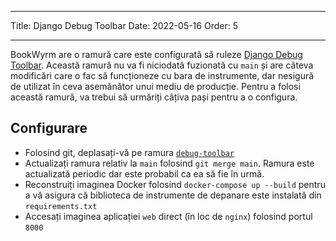 - - -
Title: Django Debug Toolbar Date: 2022-05-16 Order: 5
- - -

BookWyrm are o ramură care este configurată să ruleze [Django Debug Toolbar](https://django-debug-toolbar.readthedocs.io/en/latest/). Această ramură nu va fi niciodată fuzionată cu `main` și are câteva modificări care o fac să funcționeze cu bara de instrumente, dar nesigură de utilizat în ceva asemănător unui mediu de producție. Pentru a folosi această ramură, va trebui să urmăriți câțiva pași pentru a o configura.

## Configurare

- Folosind git, deplasați-vă pe ramura [`debug-toolbar`](https://github.com/bookwyrm-social/bookwyrm/tree/debug-toolbar)
- Actualizați ramura relativ la `main` folosind `git merge main`. Ramura este actualizată periodic dar este probabil ca ea să fie în urmă.
- Reconstruiți imaginea Docker folosind `docker-compose up --build` pentru a vă asigura că biblioteca de instrumente de depanare este instalată din `requirements.txt`
- Accesați imaginea aplicației `web` direct (în loc de `nginx`) folosind portul `8000`
